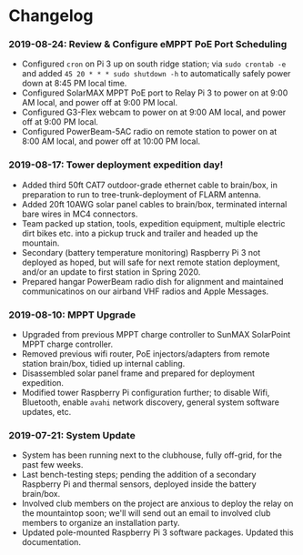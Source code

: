# Changelog

### 2019-08-24: Review & Configure eMPPT PoE Port Scheduling
- Configured `cron` on Pi 3 up on south ridge station; via `sudo crontab -e` and added `45 20 * * * sudo shutdown -h` to automatically safely power down at 8:45 PM local time.
- Configured SolarMAX MPPT PoE port to Relay Pi 3 to power on at 9:00 AM local, and power off at 9:00 PM local.
- Configured G3-Flex webcam to power on at 9:00 AM local, and power off at 9:00 PM local.
- Configured PowerBeam-5AC radio on remote station to power on at 8:00 AM local, and power off at 10:00 PM local. 

### 2019-08-17: Tower deployment expedition day!
- Added third 50ft CAT7 outdoor-grade ethernet cable to brain/box, in preparation to run to tree-trunk-deployment of FLARM antenna.
- Added 20ft 10AWG solar panel cables to brain/box, terminated internal bare wires in MC4 connectors.
- Team packed up station, tools, expedition equipment, multiple electric dirt bikes etc. into a pickup truck and trailer and headed up the mountain.
- Secondary (battery temperature monitoring) Raspberry Pi 3 not deployed as hoped, but will safe for next remote station deployment, and/or an update to first station in Spring 2020.
- Prepared hangar PowerBeam radio dish for alignment and maintained communicatinos on our airband VHF radios and Apple Messages.

### 2019-08-10: MPPT Upgrade
- Upgraded from previous MPPT charge controller to SunMAX SolarPoint MPPT charge controller.
- Removed previous wifi router, PoE injectors/adapters from remote station brain/box, tidied up internal cabling.
- Disassembled solar panel frame and prepared for deployment expedition.
- Modified tower Raspberry Pi configuration further; to disable Wifi, Bluetooth, enable `avahi` network discovery, general system software updates, etc.

### 2019-07-21: System Update
- System has been running next to the clubhouse, fully off-grid, for the past few weeks.
- Last bench-testing steps; pending the addition of a secondary Raspberry Pi and thermal sensors, deployed inside the battery brain/box.
- Involved club members on the project are anxious to deploy the relay on the mountaintop soon; we'll will send out an email to involved club members to organize an installation party. 
- Updated pole-mounted Raspberry Pi 3 software packages. Updated this documentation.